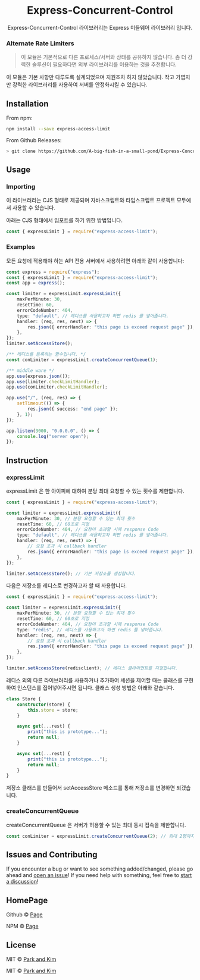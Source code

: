 # <div align="center"> Express-Concurrent-Control </div>

<div align="center">

Express-Concurrent-Control 라이브러리는 Express 미들웨어 라이브러리 입니다.

</div>

### Alternate Rate Limiters

> 이 모듈은 기본적으로 다른 프로세스/서버와 상태를 공유하지 않습니다. 좀 더 강력한 솔루션이 필요하다면 외부 라이브러리를 이용하는 것을 추천합니다.

이 모듈은 기본 사항만 다루도록 설계되었으며 지원조차 하지 않았습니다. 작고 가볍지만 강력한 라이브러리를 사용하여 서버를 안정화시킬 수 있습니다.

## Installation

From npm:

```sh
npm install --save express-access-limit
```

From Github Releases:

```sh
> git clone https://github.com/A-big-fish-in-a-small-pond/Express-Concurrent-Control.git
```

## Usage

### Importing

이 라이브러리는 CJS 형태로 제공되며 자바스크립트와 타입스크립트 프로젝트 모두에서 사용할 수 있습니다.

아래는 CJS 형태에서 임포트를 하기 위한 방법입니다.

```ts
const { expressLimit } = require("express-access-limit");
```

### Examples

모든 요청에 적용해야 하는 API 전용 서버에서 사용하려면 아래와 같이 사용합니다:

```ts
const express = require("express");
const { expressLimit } = require("express-access-limit");
const app = express();

const limiter = expressLimit.expressLimit({
    maxPerMinute: 30,
    resetTime: 60,
    errorCodeNumber: 404,
    type: "default", // 레디스를 사용하고자 하면 redis 를 넣어줍니다.
    handler: (req, res, next) => {
        res.json({ errorHandler: "this page is exceed request page" });
    },
});
limiter.setAccessStore();

/** 레디스를 등록하는 함수입니다. */
const conLimiter = expressLimit.createConcurrentQueue(1);

/** middle ware */
app.use(express.json());
app.use(limiter.checkLimitHandler);
app.use(conLimiter.checkLimitHandler);

app.use("/", (req, res) => {
    setTimeout(() => {
        res.json({ success: "end page" });
    }, 1);
});

app.listen(3000, "0.0.0.0", () => {
    console.log("server open");
});
```

## Instruction

### expressLimit

expressLimit 은 한 아이피에 대하여 분당 최대 요청할 수 있는 횟수를 제한합니다.

```ts
const { expressLimit } = require("express-access-limit");

const limiter = expressLimit.expressLimit({
    maxPerMinute: 30, // 분당 요청할 수 있는 최대 횟수
    resetTime: 60, // 60초로 지정
    errorCodeNumber: 404, // 요청이 초과할 시에 response Code
    type: "default", // 레디스를 사용하고자 하면 redis 를 넣어줍니다.
    handler: (req, res, next) => {
        // 요청 초과 시 callback handler
        res.json({ errorHandler: "this page is exceed request page" });
    },
});

limiter.setAccessStore(); // 기본 저장소를 생성합니다.
```

다음은 저장소를 레디스로 변경하고자 할 때 사용합니다.

```ts
const { expressLimit } = require("express-access-limit");

const limiter = expressLimit.expressLimit({
    maxPerMinute: 30, // 분당 요청할 수 있는 최대 횟수
    resetTime: 60, // 60초로 지정
    errorCodeNumber: 404, // 요청이 초과할 시에 response Code
    type: "redis", // 레디스를 사용하고자 하면 redis 를 넣어줍니다.
    handler: (req, res, next) => {
        // 요청 초과 시 callback handler
        res.json({ errorHandler: "this page is exceed request page" });
    },
});

limiter.setAccessStore(redisclient); // 레디스 클라이언트를 지정합니다.
```

레디스 외의 다른 라이브러리를 사용하거나 추가하여 세션을 제어할 때는 클래스를 구현하여 인스턴스를 집어넣어주시면 됩니다. 클래스 생성 방법은 아래와 같습니다.

```ts
class Store {
    constructor(store) {
        this.store = store;
    }

    async get(...rest) {
        print("this is prototype...");
        return null;
    }

    async set(...rest) {
        print("this is prototype...");
        return null;
    }
}
```

저장소 클래스를 만들어서 setAccessStore 메소드를 통해 저장소를 변경하면 되겠습니다.

### createConcurrentQueue

createConcurrentQueue 은 서버가 허용할 수 있는 최대 동시 접속을 제한합니다.

```ts
const conLimiter = expressLimit.createConcurrentQueue(2); // 최대 2명까지 동시 접속이 가능
```

## Issues and Contributing

If you encounter a bug or want to see something added/changed, please go ahead
and [open an issue](https://github.com/A-big-fish-in-a-small-pond/Express-Concurrent-Control/issues/new)!
If you need help with something, feel free to
[start a discussion](https://github.com/A-big-fish-in-a-small-pond/Express-Concurrent-Control/discussions/new)!

## HomePage

Github © [Page](https://github.com/A-big-fish-in-a-small-pond/Express-Concurrent-Control)

NPM © [Page](https://www.npmjs.com/package/express-access-limit)

## License

MIT © [Park and Kim](http://github.com/nusgnojkrap)

MIT © [Park and Kim](http://github.com/libtv)
